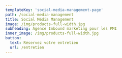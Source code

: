 ```yaml
---
templateKey: 'social-media-management-page'
path: /social-media-management
title: Social Média Management
image: /img/products-full-width.jpg
subheading: Agence Inbound marketing pour les PMI
inner_image: /img/products-full-width.jpg
button:
  text: Réservez votre entretien
  url: /entretien
---
```

